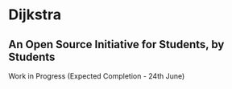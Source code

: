 # Dijkstra
## An Open Source Initiative for Students, by Students

Work in Progress (Expected Completion - 24th June)
